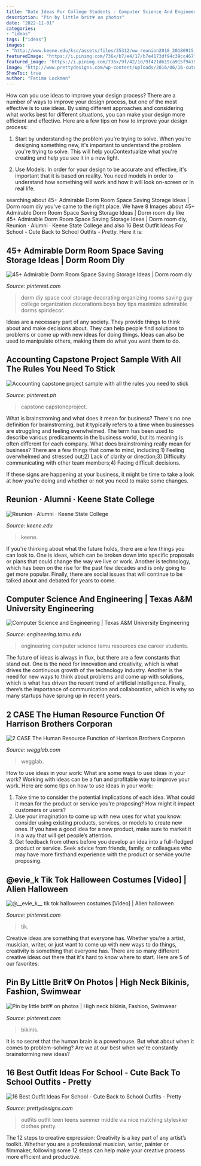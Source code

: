 ```yaml
---
title: "Date Ideas For College Students : Computer Science And Engineering"
description: "Pin by little brit💗 on photos"
date: "2022-11-01"
categories:
- "ideas"
tags: ["ideas"]
images:
- "http://www.keene.edu/ksc/assets/files/35312/ww_reunion2018_20180915_062.standard-hero-mobile.800x334.jpg?20190401110450"
featuredImage: "https://i.pinimg.com/736x/b7/e4/17/b7e4173df94c39cc467fa84c0ebf7afd.jpg"
featured_image: "https://i.pinimg.com/736x/9f/42/1d/9f421d619ca915f9479b7d2cbd15e913.jpg"
image: "http://www.prettydesigns.com/wp-content/uploads/2016/06/16-cute-outfit-ideas-for-school-7.jpg"
ShowToc: true
author: "Fatima Lockman"
---
```



How can you use ideas to improve your design process?
There are a number of ways to improve your design process, but one of the most effective is to use ideas. By using different approaches and considering what works best for different situations, you can make your design more efficient and effective. Here are a few tips on how to improve your design process:
1. Start by understanding the problem you're trying to solve. When you're designing something new, it's important to understand the problem you're trying to solve. This will help youContextualize what you're creating and help you see it in a new light.

2. Use Models: In order for your design to be accurate and effective, it's important that it is based on reality. You need models in order to understand how something will work and how it will look on-screen or in real life.

	

		
searching about 45+ Admirable Dorm Room Space Saving Storage Ideas | Dorm room diy you've came to the right place. We have 8 Images about 45+ Admirable Dorm Room Space Saving Storage Ideas | Dorm room diy like 45+ Admirable Dorm Room Space Saving Storage Ideas | Dorm room diy, Reunion · Alumni · Keene State College and also 16 Best Outfit Ideas For School - Cute Back to School Outfits - Pretty. Here it is:
		
    
## 45+ Admirable Dorm Room Space Saving Storage Ideas | Dorm Room Diy

<img loading=lazy src="https://i.pinimg.com/736x/b7/e4/17/b7e4173df94c39cc467fa84c0ebf7afd.jpg" onerror="this.onerror=null;this.src='https://tse4.mm.bing.net/th?id=OIP.AeP_XAfHQS5cZs_XoZ-23gHaJ3&amp;pid=15.1';" alt="45+ Admirable Dorm Room Space Saving Storage Ideas | Dorm room diy">

_Source: pinterest.com_

>dorm diy space cool storage decorating organizing rooms saving guy college organization decorations boys boy tips maximize admirable dorms spiridecor. 

	

Ideas are a necessary part of any society. They provide things to think about and make decisions about. They can help people find solutions to problems or come up with new ideas for doing things. Ideas can also be used to manipulate others, making them do what you want them to do.

    
## Accounting Capstone Project Sample With All The Rules You Need To Stick

<img loading=lazy src="https://i.pinimg.com/736x/9f/42/1d/9f421d619ca915f9479b7d2cbd15e913.jpg" onerror="this.onerror=null;this.src='https://tse1.mm.bing.net/th?id=OIP.LBm3fAYFkZ2xNBffIUliigHaKe&amp;pid=15.1';" alt="Accounting capstone project sample with all the rules you need to stick">

_Source: pinterest.ph_

>capstone capstoneproject. 

	

What is brainstroming and what does it mean for business?
There's no one definition for brainstroming, but it typically refers to a time when businesses are struggling and feeling overwhelmed. The term has been used to describe various predicaments in the business world, but its meaning is often different for each company. 
What does brainstroming really mean for business? There are a few things that come to mind, including:1) Feeling overwhelmed and stressed out;2) Lack of clarity or direction;3) Difficulty communicating with other team members;4) Facing difficult decisions. 

If these signs are happening at your business, it might be time to take a look at how you're doing and whether or not you need to make some changes.

    
## Reunion · Alumni · Keene State College

<img loading=lazy src="http://www.keene.edu/ksc/assets/files/35312/ww_reunion2018_20180915_062.standard-hero-mobile.800x334.jpg?20190401110450" onerror="this.onerror=null;this.src='https://tse4.mm.bing.net/th?id=OIP.c-DD4UdV_yqB5F0R_MXnfwHaDF&amp;pid=15.1';" alt="Reunion · Alumni · Keene State College">

_Source: keene.edu_

>keene. 

	

If you're thinking about what the future holds, there are a few things you can look to. One is ideas, which can be broken down into specific proposals or plans that could change the way we live or work. Another is technology, which has been on the rise for the past few decades and is only going to get more popular. Finally, there are social issues that will continue to be talked about and debated for years to come.

    
## Computer Science And Engineering | Texas A&amp;M University Engineering

<img loading=lazy src="https://engineering.tamu.edu/cse/_files/_images/_content-images/CSCE-Grid-Content-Lab-08Nov2019.jpg" onerror="this.onerror=null;this.src='https://tse3.mm.bing.net/th?id=OIP.iyApQVqgEQf-4WAT7DdowgHaEK&amp;pid=15.1';" alt="Computer Science and Engineering | Texas A&amp;M University Engineering">

_Source: engineering.tamu.edu_

>engineering computer science tamu resources cse career students. 

	

The future of ideas is always in flux, but there are a few constants that stand out. One is the need for innovation and creativity, which is what drives the continuous growth of the technology industry. Another is the need for new ways to think about problems and come up with solutions, which is what has driven the recent trend of artificial intelligence. Finally, there’s the importance of communication and collaboration, which is why so many startups have sprung up in recent years.

    
## 2 CASE The Human Resource Function Of Harrison Brothers Corporan

<img loading=lazy src="https://wegglab.com/wp-content/uploads/2021/01/image-2390.png" onerror="this.onerror=null;this.src='https://tse2.mm.bing.net/th?id=OIP.wTn98g3HrkhUs-lfsVN-OQAAAA&amp;pid=15.1';" alt="2 CASE The Human Resource Function of Harrison Brothers Corporan">

_Source: wegglab.com_

>wegglab. 

	

How to use ideas in your work: What are some ways to use ideas in your work?
Working with ideas can be a fun and profitable way to improve your work. Here are some tips on how to use ideas in your work: 
1. Take time to consider the potential implications of each idea. What could it mean for the product or service you’re proposing? How might it impact customers or users? 
2. Use your imagination to come up with new uses for what you know. consider using existing products, services, or models to create new ones. If you have a good idea for a new product, make sure to market it in a way that will get people’s attention. 
3. Get feedback from others before you develop an idea into a full-fledged product or service. Seek advice from friends, family, or colleagues who may have more firsthand experience with the product or service you’re proposing.

    
## @__evie_k__ Tik Tok Halloween Costumes [Video] | Alien Halloween

<img loading=lazy src="https://i.pinimg.com/736x/07/df/f7/07dff796215bb9bc908893dcd5a8b1ef.jpg" onerror="this.onerror=null;this.src='https://tse4.mm.bing.net/th?id=OIP.AXupRVFyNUFsmncxLNST-gHaNK&amp;pid=15.1';" alt="@__evie_k__ tik tok halloween costumes [Video] | Alien halloween">

_Source: pinterest.com_

>tik. 

	

Creative ideas are something that everyone has. Whether you're a artist, musician, writer, or just want to come up with new ways to do things, creativity is something that everyone has. There are so many different creative ideas out there that it's hard to know where to start. Here are 5 of our favorites: 

    
## Pin By Little Brit💗 On Photos | High Neck Bikinis, Fashion, Swimwear

<img loading=lazy src="https://i.pinimg.com/736x/4c/28/1a/4c281a233e4be2b9e9db0256fe85ccbb.jpg" onerror="this.onerror=null;this.src='https://tse3.mm.bing.net/th?id=OIP.xnuNNXeO67uV56w0dDlxBAHaLH&amp;pid=15.1';" alt="Pin by little brit💗 on photos | High neck bikinis, Fashion, Swimwear">

_Source: pinterest.com_

>bikinis. 

	

It is no secret that the human brain is a powerhouse. But what about when it comes to problem-solving? Are we at our best when we're constantly brainstorming new ideas?

    
## 16 Best Outfit Ideas For School - Cute Back To School Outfits - Pretty

<img loading=lazy src="http://www.prettydesigns.com/wp-content/uploads/2016/06/16-cute-outfit-ideas-for-school-7.jpg" onerror="this.onerror=null;this.src='https://tse2.mm.bing.net/th?id=OIP.Q2ADZZf6-VtgaPztnT-EfwHaML&amp;pid=15.1';" alt="16 Best Outfit Ideas For School - Cute Back to School Outfits - Pretty">

_Source: prettydesigns.com_

>outfits outfit teen teens summer middle via nice matching styleskier clothes pretty. 

	

The 12 steps to creative expression:
Creativity is a key part of any artist’s toolkit. Whether you are a professional musician, writer, painter or filmmaker, following some 12 steps can help make your creative process more efficient and productive.

